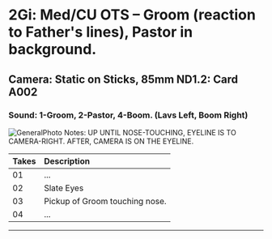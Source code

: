 # 2Gi: Med/CU OTS – Groom (reaction to Father's lines), Pastor in background.

## Camera: Static on Sticks, 85mm ND1.2: Card A002

### Sound: 1-Groom, 2-Pastor, 4-Boom. (Lavs Left, Boom Right)

![GeneralPhoto][]
Notes: UP UNTIL NOSE-TOUCHING, EYELINE IS TO CAMERA-RIGHT. AFTER, CAMERA IS ON THE EYELINE.

| Takes | Description |
|:---|:----|
| 01 | ... |
| 02 | Slate Eyes |
| 03 | Pickup of Groom touching nose. |
| 04 | ... |

----


[GeneralPhoto]:  /CelebrateForever/images/2Gi.JPG